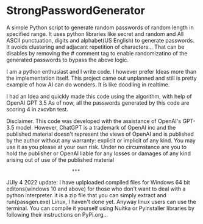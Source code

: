 # StrongPasswordGenerator
A simple Python script to generate random passwords of random length in  specified range. It uses python libraries like secret and random and All ASCII punctuation, digits and alphabet(US English) to generate passwords. It avoids clustering and adjacant repetition of characters... That can be disables by removing the # comment tag to enable randomizatino of the generated passwords to bypass the above logic.

I am a python enthusiast and I write code. I however prefer Ideas more than the implementation itself. This project came out unplanned and still is pretty example of how AI can do wonders. It is like doodling in realtime.

I had an Idea and quickly made this code using the algorithm, with help of OpenAI GPT 3.5
As of now, all the passwords generated by this code are scoring 4 in zxcvbn test.


Disclaimer.
This code was developed with the assistance of OpenAI's GPT-3.5 model. However, ChatGPT is a trademark of OpenAI inc and the published material doesn't represent the views of OpenAI and is published by the author without any warranty: explicit or implicit of any kind. You may use it as you please at your own risk. Under no circumstance are you to hold the publisher or OpenAI liable for any losses or damages of any kind arising out of use of the published material





                            ***
JUly 4 2022
update: I have uplploaded compiled files for Windows 64 bit editons(windows 10 and above) for those who don't want to deal with a python interpreter. it is a zip file that you can simply extract and run(passgen.exe)
Linux, I haven't done yet. Anyway linux users can use the terminal.
You can compile it yourself using Nuitka or Pyinstaller libraries by following their instructions on PyPi.org...
